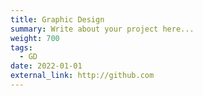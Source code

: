 ```yaml
---
title: Graphic Design
summary: Write about your project here...
weight: 700
tags:
  - GD
date: 2022-01-01
external_link: http://github.com
---
```

